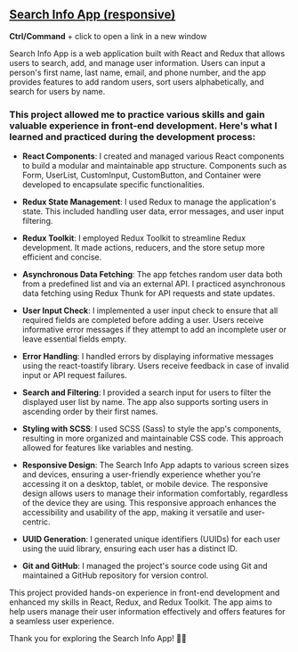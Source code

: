 ## [Search Info App (responsive)](https://vch-sh.github.io/search-info-app/) 
**Ctrl/Command** + click to open a link in a new window

Search Info App is a web application built with React and Redux that allows users to search, add, and manage user information. Users can input a person's first name, last name, email, and phone number, and the app provides features to add random users, sort users alphabetically, and search for users by name.

### This project allowed me to practice various skills and gain valuable experience in front-end development. Here's what I learned and practiced during the development process:

* **React Components**: I created and managed various React components to build a modular and maintainable app structure. Components such as Form, UserList, CustomInput, CustomButton, and Container were developed to encapsulate specific functionalities.

* **Redux State Management**: I used Redux to manage the application's state. This included handling user data, error messages, and user input filtering.

* **Redux Toolkit**: I employed Redux Toolkit to streamline Redux development. It made actions, reducers, and the store setup more efficient and concise.

* **Asynchronous Data Fetching**: The app fetches random user data both from a predefined list and via an external API. I practiced asynchronous data fetching using Redux Thunk for API requests and state updates.

* **User Input Check**: I implemented a user input check to ensure that all required fields are completed before adding a user. Users receive informative error messages if they attempt to add an incomplete user or leave essential fields empty.

* **Error Handling**: I handled errors by displaying informative messages using the react-toastify library. Users receive feedback in case of invalid input or API request failures.

* **Search and Filtering**: I provided a search input for users to filter the displayed user list by name. The app also supports sorting users in ascending order by their first names.

* **Styling with SCSS**: I used SCSS (Sass) to style the app's components, resulting in more organized and maintainable CSS code. This approach allowed for features like variables and nesting.

* **Responsive Design**: The Search Info App adapts to various screen sizes and devices, ensuring a user-friendly experience whether you're accessing it on a desktop, tablet, or mobile device. The responsive design allows users to manage their information comfortably, regardless of the device they are using. This responsive approach enhances the accessibility and usability of the app, making it versatile and user-centric.

* **UUID Generation**: I generated unique identifiers (UUIDs) for each user using the uuid library, ensuring each user has a distinct ID.

* **Git and GitHub**: I managed the project's source code using Git and maintained a GitHub repository for version control.

This project provided hands-on experience in front-end development and enhanced my skills in React, Redux, and Redux Toolkit. The app aims to help users manage their user information effectively and offers features for a seamless user experience.

Thank you for exploring the Search Info App! 👋📝